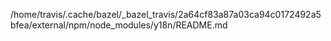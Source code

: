 /home/travis/.cache/bazel/_bazel_travis/2a64cf83a87a03ca94c0172492a5bfea/external/npm/node_modules/y18n/README.md